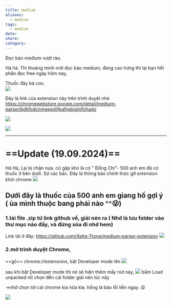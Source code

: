 ```yaml
---
title: medium
aliases:
  - medium
tags:
  - medium
date: 
share: 
category:
---
```

Đọc báo medium vượt rào.

Há há. Thi thoảng mình mới đọc báo medium, đang cao hứng thì lại bạn hết phần đọc free ngày hôm nay,

Thuốc đây bà con.  
![](https://i.imgur.com/PhAy2w7.png)


Đây là link của extension này trên trình duyệt nhé https://chromewebstore.google.com/detail/medium-parser/bdkfodcnmgegolifeafnpbgjnjfohado

![](https://i.imgur.com/abujkkD.png)


![](https://i.imgur.com/L30r0jV.png)


---
# ==**Update (19.09.2024)**==
Há Hà, Lại bị chặn nựa. cứ gặp khó là có " Đồng Chí"- 500 anh em đã có thuốc ở bên dưới. Sợ các bác.
Đây là thông báo chính thức gỡ extension khỏi chrome
![](https://i.imgur.com/e1WFZRc.png)

## Dưới đây là thuốc của 500 anh em giang hồ gợi ý ( ủa mình thuộc bang phái nào ^^😜)
### 1.tải file .zip từ link github về, giải nén ra ( Nhớ là lưu folder vào thư mục nào đấy, và đừng xóa đi nhớ hem) 
Link tải ở đây: https://github.com/Xatta-Trone/medium-parser-extension
![](https://i.imgur.com/ZFONtrZ.png)


### 2.mở trình duyệt Chrome, 
==gõ== chrome://extensions, bật Developer mode lên
![](https://i.imgur.com/4VhcmKI.png)

sau khi bật Developer mode thì nó sẽ hiện thêm mấy nút này, 
![](https://i.imgur.com/YlFpQSB.png)
bấm Load unpacked rồi chọn đến cái folder giải nén lúc nãy

->nhớ chọn tới cái chrome kia nữa kìa. hổng là báo lỗi liền  ngay. 😜 


![](https://i.imgur.com/qSjd2JZ.png)

